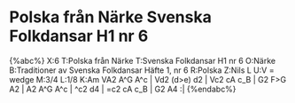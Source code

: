 # Polska från Närke Svenska Folkdansar H1 nr 6

{%abc%}
X:6
T:Polska från Närke
T:Svenska Folkdansar H1 nr 6
O:Närke
B:Traditioner av Svenska Folkdansar Häfte 1, nr 6
R:Polska
Z:Nils L
U:V = wedge
M:3/4
L:1/8
K:Am
VA2 A^G A^c | Vd2 (d>e) d2 | Vc2 cA c_B | G2 F>G A2 |
A2 A^G A^c | ^c2 d4 | =c2 cA c_B | G2 A4 :|
{%endabc%}

